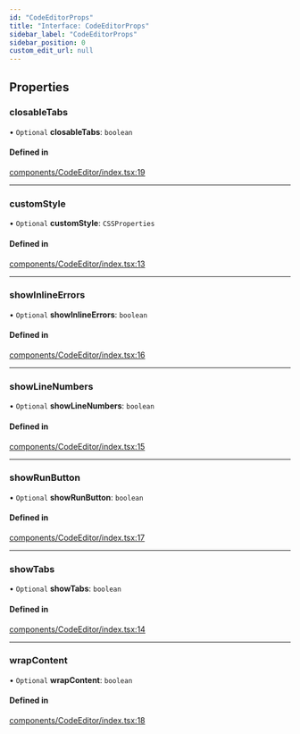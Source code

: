 ```yaml
---
id: "CodeEditorProps"
title: "Interface: CodeEditorProps"
sidebar_label: "CodeEditorProps"
sidebar_position: 0
custom_edit_url: null
---
```


## Properties

### closableTabs

• `Optional` **closableTabs**: `boolean`

#### Defined in

[components/CodeEditor/index.tsx:19](https://github.com/codesandbox/sandpack/blob/e7cb439/sandpack-react/src/components/CodeEditor/index.tsx#L19)

___

### customStyle

• `Optional` **customStyle**: `CSSProperties`

#### Defined in

[components/CodeEditor/index.tsx:13](https://github.com/codesandbox/sandpack/blob/e7cb439/sandpack-react/src/components/CodeEditor/index.tsx#L13)

___

### showInlineErrors

• `Optional` **showInlineErrors**: `boolean`

#### Defined in

[components/CodeEditor/index.tsx:16](https://github.com/codesandbox/sandpack/blob/e7cb439/sandpack-react/src/components/CodeEditor/index.tsx#L16)

___

### showLineNumbers

• `Optional` **showLineNumbers**: `boolean`

#### Defined in

[components/CodeEditor/index.tsx:15](https://github.com/codesandbox/sandpack/blob/e7cb439/sandpack-react/src/components/CodeEditor/index.tsx#L15)

___

### showRunButton

• `Optional` **showRunButton**: `boolean`

#### Defined in

[components/CodeEditor/index.tsx:17](https://github.com/codesandbox/sandpack/blob/e7cb439/sandpack-react/src/components/CodeEditor/index.tsx#L17)

___

### showTabs

• `Optional` **showTabs**: `boolean`

#### Defined in

[components/CodeEditor/index.tsx:14](https://github.com/codesandbox/sandpack/blob/e7cb439/sandpack-react/src/components/CodeEditor/index.tsx#L14)

___

### wrapContent

• `Optional` **wrapContent**: `boolean`

#### Defined in

[components/CodeEditor/index.tsx:18](https://github.com/codesandbox/sandpack/blob/e7cb439/sandpack-react/src/components/CodeEditor/index.tsx#L18)
